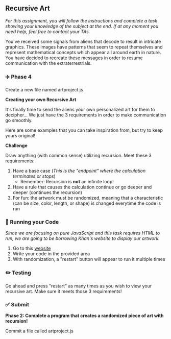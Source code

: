 ## Recursive Art

*For this assignment, you will follow the instructions and complete a task showing your knowledge of the subject at the end. If at any moment you need help, feel free to contact your TAs.*

You've received some signals from aliens that decode to result in intricate graphics. These images have patterns that seem to repeat themselves and represent mathematical concepts which appear all around earth in nature. You have decided to recreate these messages in order to resume communication with the extraterrestrials.
### :airplane: Phase 4

Create a new file named artproject.js

**Creating your own Recursive Art**

It's finally time to send the aliens your own personalized art for them to decipher... We just have the 3 requirements in order to make communication go smoothly.

Here are some examples that you can take inspiration from, but try to keep yours original!

**Challenge**

Draw anything (with common sense) utilizing recursion. Meet these 3 requirements:
1) Have a base case (*This is the "endpoint" where the calculation terminates or stops*)
    * Remember: Recursion is **not** an infinite loop!
2) Have a rule that causes the calculation continue or go deeper and deeper (continues the recursion)
3) For fun: the artwork must be randomized, meaning that a characteristic (can be size, color, length, or shape) is changed everytime the code is run

### :red_car: Running your Code

*Since we are focusing on pure JavaScript and this task requires HTML to run, we are going to be borrowing Khan's website to display our artwork.*
1. Go to this [website](https://www.khanacademy.org/computer-programming/new/pjs)
2. Write your code in the provided area
3. With randomization, a "restart" button will appear to run it multiple times

### :pencil2: Testing

Go ahead and press "restart" as many times as you wish to view your recursive art. Make sure it meets those 3 requirements!

### ✅ Submit

**Phase 2: Complete a program that creates a randomized piece of art with recursion!**

Commit a file called artproject.js
